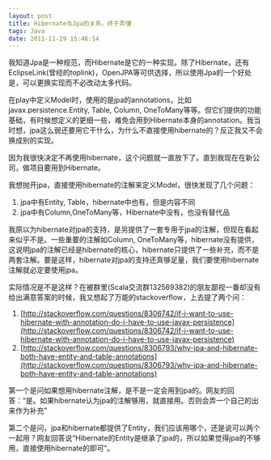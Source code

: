 ```yaml
---
layout: post
title: Hibernate与Jpa的关系，终于弄懂
tags: Java
date: 2011-11-29 15:46:14
---
```


我知道Jpa是一种规范，而Hibernate是它的一种实现。除了Hibernate，还有EclipseLink(曾经的toplink)，OpenJPA等可供选择，所以使用Jpa的一个好处是，可以更换实现而不必改动太多代码。

在play中定义Model时，使用的是jpa的annotations，比如javax.persistence.Entity, Table, Column, OneToMany等等。但它们提供的功能基础，有时候想定义的更细一些，难免会用到Hibernate本身的annotation。我当时想，jpa这么弱还要用它干什么，为什么不直接使用hibernate的？反正我又不会换成别的实现。

因为我很快决定不再使用hibernate，这个问题就一直放下了。直到我现在在新公司，做项目要用到Hibernate。

<span id="more-588"></span>

我想抛开jpa，直接使用hibernate的注解来定义Model，很快发现了几个问题：

1.  jpa中有Entity, Table，hibernate中也有，但是内容不同
2.  jpa中有Column,OneToMany等，Hibernate中没有，也没有替代品

我原以为hibernate对jpa的支持，是另提供了一套专用于jpa的注解，但现在看起来似乎不是。一些重要的注解如Column, OneToMany等，hibernate没有提供，这说明jpa的注解已经是hibernate的核心，hibernate只提供了一些补充，而不是两套注解。要是这样，hibernate对jpa的支持还真够足量，我们要使用hibernate注解就必定要使用jpa。

实际情况是不是这样？在被群里(Scala交流群132569382)的朋友鄙视一番却没有给出满意答案的时候，我又想起了万能的stackoverflow，上去提了两个问：

1.  [http://stackoverflow.com/questions/8306742/if-i-want-to-use-hibernate-with-annotation-do-i-have-to-use-javax-persistence](http://stackoverflow.com/questions/8306742/if-i-want-to-use-hibernate-with-annotation-do-i-have-to-use-javax-persistence)
2.  [http://stackoverflow.com/questions/8306793/why-jpa-and-hibernate-both-have-entity-and-table-annotations](http://stackoverflow.com/questions/8306793/why-jpa-and-hibernate-both-have-entity-and-table-annotations)

第一个是问如果想用hibernate注解，是不是一定会用到jpa的。网友的回答：“是。如果hibernate认为jpa的注解够用，就直接用。否则会弄一个自己的出来作为补充”

第二个是问，jpa和hibernate都提供了Entity，我们应该用哪个，还是说可以两个一起用？网友回答说“Hibernate的Entity是继承了jpa的，所以如果觉得jpa的不够用，直接使用hibernate的即可”。
